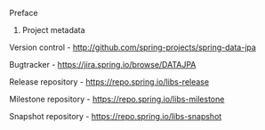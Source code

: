 Preface

1. Project metadata

Version control - http://github.com/spring-projects/spring-data-jpa

Bugtracker - https://jira.spring.io/browse/DATAJPA

Release repository - https://repo.spring.io/libs-release

Milestone repository - https://repo.spring.io/libs-milestone

Snapshot repository - https://repo.spring.io/libs-snapshot
